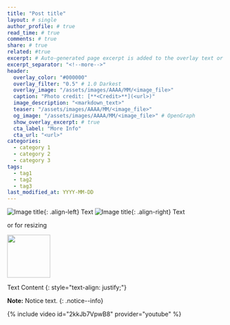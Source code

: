 ```yaml
---
title: "Post title"
layout: # single
author_profile: # true
read_time: # true
comments: # true
share: # true
related: #true
excerpt: # Auto-generated page excerpt is added to the overlay text or can be overridden here.
excerpt_separator: "<!--more-->"
header:
  overlay_color: "#000000" 
  overlay_filter: "0.5" # 1.0 Darkest
  overlay_image: "/assets/images/AAAA/MM/<image_file>"
  caption: "Photo credit: [**<Credit>**](<url>)"
  image_description: "<markdown_text>"
  teaser: "/assets/images/AAAA/MM/<image_file>"
  og_image: "/assets/images/AAAA/MM/<image_file>" # OpenGraph
  show_overlay_excerpt: # true
  cta_label: "More Info"
  cta_url: "<url>"
categories:
  - category 1
  - category 2
  - category 3
tags: 
  - tag1
  - tag2
  - tag3
last_modified_at: YYYY-MM-DD
---
```


![Image title](/assets/images/AAAA/MM/filename){: .align-left} Text
![Image title](/assets/images/AAAA/MM/filename){: .align-right} Text

or for resizing

<img src="/assets/images/AAAA/MM/filename" width="100">

Text Content {: style="text-align: justify;"}

**Note:** Notice text.
{: .notice--info}

{% include video id="2kkJb7VpwB8" provider="youtube" %}
